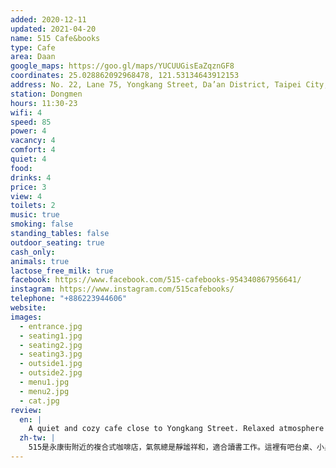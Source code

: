```yaml
---
added: 2020-12-11
updated: 2021-04-20
name: 515 Cafe&books
type: Cafe
area: Daan
google_maps: https://goo.gl/maps/YUCUUGisEaZqznGF8
coordinates: 25.028862092968478, 121.53134643912153
address: No. 22, Lane 75, Yongkang Street, Da’an District, Taipei City, Taiwan 106
station: Dongmen
hours: 11:30-23
wifi: 4
speed: 85
power: 4
vacancy: 4
comfort: 4
quiet: 4
food: 
drinks: 4
price: 3
view: 4
toilets: 2
music: true
smoking: false
standing_tables: false
outdoor_seating: true
cash_only: 
animals: true
lactose_free_milk: true
facebook: https://www.facebook.com/515-cafebooks-954340867956641/
instagram: https://www.instagram.com/515cafebooks/
telephone: "+886223944606"
website: 
images:
  - entrance.jpg
  - seating1.jpg
  - seating2.jpg
  - seating3.jpg
  - outside1.jpg
  - outside2.jpg
  - menu1.jpg
  - menu2.jpg
  - cat.jpg
review:
  en: |
    A quiet and cozy cafe close to Yongkang Street. Relaxed atmosphere good for working or studying. There are counter seats, small tables, and a large worktable (which I think can be reserved). The outdoor seating looks like a good option when the weather is nice. There are two cats that may come up and say hi to you (you can find their names in the menu). The restroom facilities are quite basic.
  zh-tw: |
    515是永康街附近的複合式咖啡店，氣氛總是靜謐祥和，適合讀書工作。這裡有吧台桌、小桌和工作桌（我想大桌應該是能訂位的），戶外座位看起來在天氣好的時候也很舒適。這裡有兩隻熱情的好朋友，可能會來跟你打招呼唷！你還可以看到牠們的名字就寫在菜單上。
---
```

